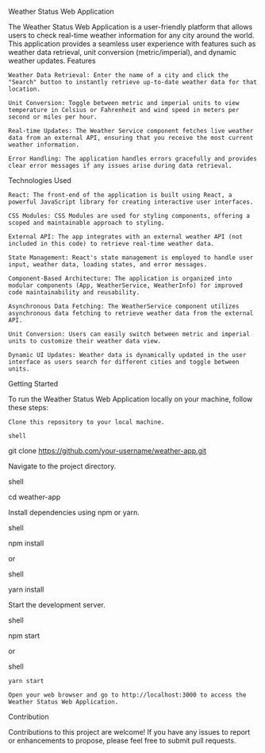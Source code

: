 Weather Status Web Application

The Weather Status Web Application is a user-friendly platform that allows users to check real-time weather information for any city around the world. This application provides a seamless user experience with features such as weather data retrieval, unit conversion (metric/imperial), and dynamic weather updates.
Features

    Weather Data Retrieval: Enter the name of a city and click the "Search" button to instantly retrieve up-to-date weather data for that location.

    Unit Conversion: Toggle between metric and imperial units to view temperature in Celsius or Fahrenheit and wind speed in meters per second or miles per hour.

    Real-time Updates: The Weather Service component fetches live weather data from an external API, ensuring that you receive the most current weather information.

    Error Handling: The application handles errors gracefully and provides clear error messages if any issues arise during data retrieval.

Technologies Used

    React: The front-end of the application is built using React, a powerful JavaScript library for creating interactive user interfaces.

    CSS Modules: CSS Modules are used for styling components, offering a scoped and maintainable approach to styling.

    External API: The app integrates with an external weather API (not included in this code) to retrieve real-time weather data.

    State Management: React's state management is employed to handle user input, weather data, loading states, and error messages.

    Component-Based Architecture: The application is organized into modular components (App, WeatherService, WeatherInfo) for improved code maintainability and reusability.

    Asynchronous Data Fetching: The WeatherService component utilizes asynchronous data fetching to retrieve weather data from the external API.

    Unit Conversion: Users can easily switch between metric and imperial units to customize their weather data view.

    Dynamic UI Updates: Weather data is dynamically updated in the user interface as users search for different cities and toggle between units.

Getting Started

To run the Weather Status Web Application locally on your machine, follow these steps:

    Clone this repository to your local machine.

    shell

git clone https://github.com/your-username/weather-app.git

Navigate to the project directory.

shell

cd weather-app

Install dependencies using npm or yarn.

shell

npm install

or

shell

yarn install

Start the development server.

shell

npm start

or

shell

    yarn start

    Open your web browser and go to http://localhost:3000 to access the Weather Status Web Application.

Contribution

Contributions to this project are welcome! If you have any issues to report or enhancements to propose, please feel free to submit pull requests.
